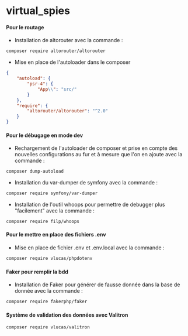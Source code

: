 # virtual_spies

#### Pour le routage
* Installation de altorouter avec  la commande :

```bash
composer require altorouter/altorouter
```
* Mise en place de l'autoloader dans le composer

```json
{
    "autoload": {
        "psr-4": {
            "App\\": "src/"
        }
    },
    "require": {
        "altorouter/altorouter": "^2.0"
    }
}
```

#### Pour le débugage en mode dev

* Rechargement de l'autoloader de composer et prise en compte des nouvelles configurations au fur et à mesure que l'on en ajoute avec la commande :
```bash
composer dump-autoload
```
* Installation du var-dumper de symfony avec la commande :
```bash
composer require symfony/var-dumper  
```
* Installation de l'outil whoops pour permettre de debugger plus "facilement" avec la commande :
```bash
composer require filp/whoops 
```
#### Pour le mettre en place des fichiers .env

* Mise en place de fichier .env et .env.local avec la commande :
```bash
composer require vlucas/phpdotenv 
```

#### Faker pour remplir la bdd
* Installation de Faker pour générer de fausse donnée dans la base de donnée avec la commande :
```bash
composer require fakerphp/faker 
```

#### Système de validation des données avec Valitron
```bash
composer require vlucas/valitron
```
